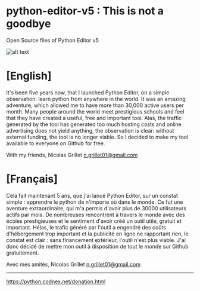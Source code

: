 # python-editor-v5 : This is not a goodbye
Open Source files of Python Editor v5

![alt text](https://github.com/nicoss01/python-editor-v5/blob/master/Stats.PNG)

# [English]
It's been five years now, that I launched Python Editor, on a simple observation: learn python from anywhere in the world.
It was an amazing adventure, which allowed me to have more than 30,000 active users per month.
Many people around the world meet prestigious schools and feel that they have created a useful, free and important tool.
Alas, the traffic generated by the tool has generated too much hosting costs and online advertising does not yield anything, the observation is clear: without external funding, the tool is no longer viable.
So I decided to make my tool available to everyone on Github for free.

With my friends, Nicolas Grillet
n.grillet01@gmail.com

# [Français]
Cela fait maintenant 5 ans, que j'ai lancé Python Editor, sur un constat simple : apprendre le python de n'importe où dans le monde.
Ce fut une aventure extraordinaire, qui m'a permis d'avoir plus de 30000 utilisateurs actifs par mois.
De nombreuses rencontrent à travers le monde avec des écoles prestigieuses et le sentiment d'avoir créé un outil utile, gratuit et important.
Hélas, le trafic généré par l'outil a engendré des coûts d'hébergement trop important et la publicité en ligne ne rapportant rien, le constat est clair : sans financement extérieur, l'outil n'est plus viable.
J'ai donc décidé de mettre mon outil à disposition de tout le monde sur Github gratuitement.

Avec mes amités, Nicolas Grillet
n.grillet01@gmail.com

---

https://python.codnex.net/donation.html
